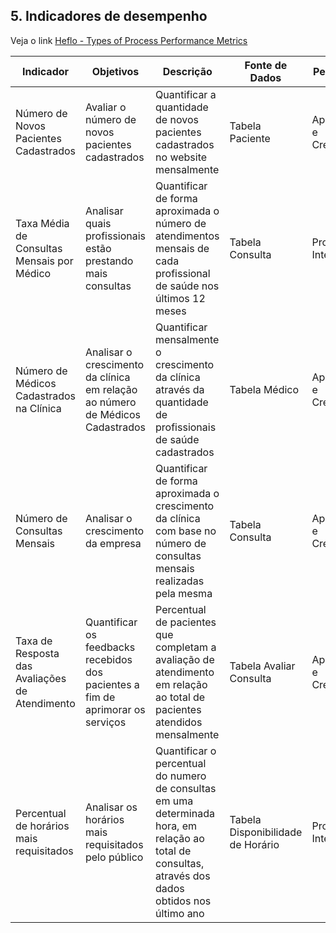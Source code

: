 ## 5. Indicadores de desempenho


Veja o link [Heflo - Types of Process Performance Metrics](https://www.heflo.com/blog/business-management/process-performance-metrics/)

| **Indicador** | **Objetivos** | **Descrição** | **Fonte de Dados** | **Perspectiva** |
| --- | --- | --- | --- | --- |
| Número de Novos Pacientes Cadastrados | Avaliar o número de novos pacientes cadastrados | Quantificar a quantidade de novos pacientes cadastrados no website mensalmente | Tabela Paciente | Aprendizado e Crescimento |
| Taxa Média de Consultas Mensais por Médico | Analisar quais profissionais estão prestando mais consultas | Quantificar de forma aproximada o número de atendimentos mensais de cada profissional de saúde nos últimos 12 meses | Tabela Consulta | Processos Internos |
| Número de Médicos Cadastrados na Clínica | Analisar o crescimento da clínica em relação ao número de Médicos Cadastrados | Quantificar mensalmente o crescimento da clínica através da quantidade de profissionais de saúde cadastrados | Tabela Médico | Aprendizado e Crescimento |
| Número de Consultas Mensais | Analisar o crescimento da empresa | Quantificar de forma aproximada o crescimento da clínica com base no número de consultas mensais realizadas pela mesma | Tabela Consulta | Aprendizado e Crescimento  |
| Taxa de Resposta das Avaliações de Atendimento | Quantificar os feedbacks recebidos dos pacientes a fim de aprimorar os serviços | Percentual de pacientes que completam a avaliação de atendimento em relação ao total de pacientes atendidos mensalmente | Tabela Avaliar Consulta | Aprendizado e Crescimento |
| Percentual de horários mais requisitados | Analisar os horários mais requisitados pelo público | Quantificar o percentual do numero de consultas em uma determinada hora, em relação ao total de consultas, através dos dados obtidos nos último ano  | Tabela Disponibilidade de Horário | Processos Internos |
